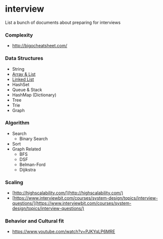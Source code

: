# interview
List a bunch of documents about preparing for interviews

### Complexity
  - http://bigocheatsheet.com/


### Data Structures
- String
- [Array & List](Array.md)
- [Linked List](LinkedList.md)
- HashSet
- Queue & Stack
- HashMap (Dictionary)
- Tree
- Trie
- Graph

### Algorithm
- Search
  - Binary Search
- Sort
- Graph Related
  - BFS
  - DSF
  - Belman-Ford
  - Dijikstra

### Scaling
- [http://highscalability.com/](http://highscalability.com/)
- [https://www.interviewbit.com/courses/system-design/topics/interview-questions/](https://www.interviewbit.com/courses/system-design/topics/interview-questions/)

### Behavior and Cultural fit
- https://www.youtube.com/watch?v=PJKYqLP6MRE
